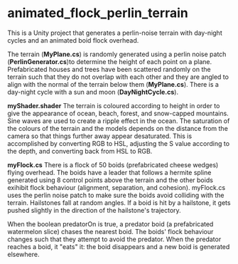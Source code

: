 # animated_flock_perlin_terrain
This is a Unity project that generates a perlin-noise terrain with day-night cycles and an animated boid flock overhead. 

The terrain (**MyPlane.cs**) is randomly generated using a perlin noise patch (**PerlinGenerator.cs**)to determine the height of each point on a plane.  Prefabricated houses and trees have been scattered randomly on the terrain such that they do not overlap with each other and they are angled to align with the normal of the terrain below them (**MyPlane.cs**). There is a day-night cycle with a sun and moon (**DayNightCycle.cs**).

**myShader.shader**
The terrain is coloured according to height in order to give the appearance of ocean, beach, forest, and snow-capped mountains. Sine waves are used to create a ripple effect in the ocean. The saturation of the colours of the terrain and the models depends on the distance from the camera so that things further away appear desaturated. This is accomplished by converting RGB to HSL, adjusting the S value according to the depth, and converting back from HSL to RGB.

**myFlock.cs**
There is a flock of 50 boids (prefabricated cheese wedges) flying overhead. The boids have a leader that follows a hermite spline generated using 8 control points above the terrain and the other boids exihibit flock behaviour (alignment, separation, and cohesion). myFlock.cs uses the perlin noise patch to make sure the boids avoid colliding with the terrain. Hailstones fall at random angles. If a boid is hit by a hailstone, it gets pushed slightly in the direction of the hailstone's trajectory.

When the boolean predatorOn is true, a predator boid (a prefabricated watermelon slice) chases the nearest boid. The boids' flock behaviour changes such that they attempt to avoid the predator. When the predator reaches a boid, it "eats" it: the boid disappears and a new boid is generated elsewhere. 


